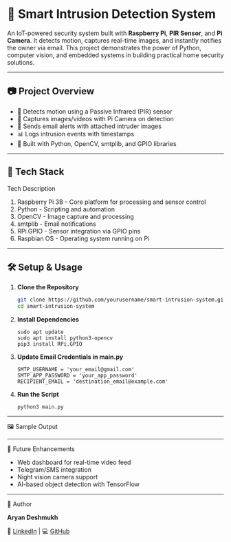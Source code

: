 # 🚨 Smart Intrusion Detection System

An IoT-powered security system built with **Raspberry Pi**, **PIR Sensor**, and **Pi Camera**. It detects motion, captures real-time images, and instantly notifies the owner via email. This project demonstrates the power of Python, computer vision, and embedded systems in building practical home security solutions.

---

## 📷 Project Overview

- 📡 Detects motion using a Passive Infrared (PIR) sensor
- 📸 Captures images/videos with Pi Camera on detection
- 📧 Sends email alerts with attached intruder images
- 📊 Logs intrusion events with timestamps
- 🧠 Built with Python, OpenCV, smtplib, and GPIO libraries

---

## 🧰 Tech Stack

Tech Description

1. Raspberry Pi 3B - Core platform for processing and sensor control
2. Python - Scripting and automation
3. OpenCV - Image capture and processing
4. smtplib - Email notifications
5. RPi.GPIO - Sensor integration via GPIO pins
6. Raspbian OS - Operating system running on Pi

---

## 🛠️ Setup & Usage

1. **Clone the Repository** 
   ```bash
   git clone https://github.com/yourusername/smart-intrusion-system.git
   cd smart-intrusion-system
2. **Install Dependencies**
    ```
    sudo apt update
    sudo apt install python3-opencv
    pip3 install RPi.GPIO
4. **Update Email Credentials in main.py**
    ```
    SMTP_USERNAME = 'your_email@gmail.com'
    SMTP_APP_PASSWORD = 'your_app_password'
    RECIPIENT_EMAIL = 'destination_email@example.com'
5. **Run the Script**
    ```
    python3 main.py

---

🖼️ Sample Output

---

🌱 Future Enhancements

 - Web dashboard for real-time video feed
 - Telegram/SMS integration
 - Night vision camera support
 - AI-based object detection with TensorFlow

---

👤 Author

**Aryan Deshmukh**

🔗 [LinkedIn](https://www.linkedin.com/in/aryan-deshmukh-0531321b6) | 💻 [GitHub](https://github.com/ColonialCreature)
